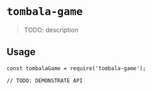 # `tombala-game`

> TODO: description

## Usage

```
const tombalaGame = require('tombala-game');

// TODO: DEMONSTRATE API
```
